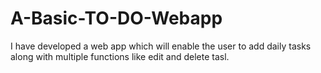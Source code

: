 # A-Basic-TO-DO-Webapp
I have developed a web app which will enable the user to add daily tasks along with multiple functions like edit and delete tasl.
